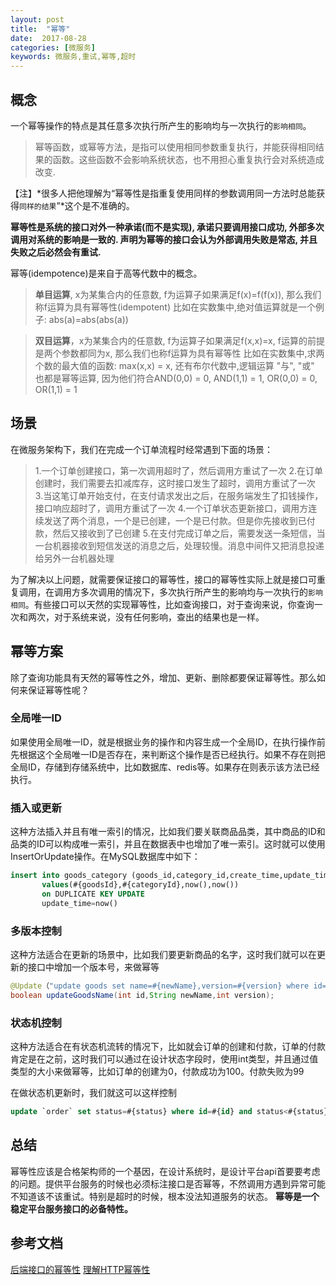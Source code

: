 ```yaml
---
layout: post
title:  "幂等"
date:  2017-08-28
categories: [微服务]
keywords: 微服务,重试,幂等,超时
---
```


## 概念
一个幂等操作的特点是其任意多次执行所产生的影响均与一次执行的`影响相同`。

>幂等函数，或幂等方法，是指可以使用相同参数重复执行，并能获得相同结果的函数。这些函数不会影响系统状态，也不用担心重复执行会对系统造成改变.

【注】*很多人把他理解为“幂等性是指重复使用同样的参数调用同一方法时总能获得`同样的结果`”*这个是不准确的。

**幂等性是系统的接口对外一种承诺(而不是实现), 承诺只要调用接口成功, 外部多次调用对系统的影响是一致的. 声明为幂等的接口会认为外部调用失败是常态, 并且失败之后必然会有重试.**

幂等(idempotence)是来自于高等代数中的概念。

>**单目运算**, x为某集合内的任意数, f为运算子如果满足f(x)=f(f(x)), 那么我们称f运算为具有幂等性(idempotent)
比如在实数集中,绝对值运算就是一个例子: abs(a)=abs(abs(a))


>**双目运算**，x为某集合内的任意数, f为运算子如果满足f(x,x)=x, f运算的前提是两个参数都同为x, 那么我们也称f运算为具有幂等性
比如在实数集中,求两个数的最大值的函数: max(x,x) = x, 还有布尔代数中,逻辑运算 "与", "或" 也都是幂等运算, 因为他们符合AND(0,0) = 0, AND(1,1) = 1, OR(0,0) = 0, OR(1,1) = 1


## 场景
在微服务架构下，我们在完成一个订单流程时经常遇到下面的场景：

>1.一个订单创建接口，第一次调用超时了，然后调用方重试了一次
2.在订单创建时，我们需要去扣减库存，这时接口发生了超时，调用方重试了一次
3.当这笔订单开始支付，在支付请求发出之后，在服务端发生了扣钱操作，接口响应超时了，调用方重试了一次
4.一个订单状态更新接口，调用方连续发送了两个消息，一个是已创建，一个是已付款。但是你先接收到已付款，然后又接收到了已创建
5.在支付完成订单之后，需要发送一条短信，当一台机器接收到短信发送的消息之后，处理较慢。消息中间件又把消息投递给另外一台机器处理

为了解决以上问题，就需要保证接口的幂等性，接口的幂等性实际上就是接口可重复调用，在调用方多次调用的情况下，多次执行所产生的影响均与一次执行的`影响相同`。有些接口可以天然的实现幂等性，比如查询接口，对于查询来说，你查询一次和两次，对于系统来说，没有任何影响，查出的结果也是一样。

## 幂等方案
除了查询功能具有天然的幂等性之外，增加、更新、删除都要保证幂等性。那么如何来保证幂等性呢？

### 全局唯一ID

如果使用全局唯一ID，就是根据业务的操作和内容生成一个全局ID，在执行操作前先根据这个全局唯一ID是否存在，来判断这个操作是否已经执行。如果不存在则把全局ID，存储到存储系统中，比如数据库、redis等。如果存在则表示该方法已经执行。


### 插入或更新

这种方法插入并且有唯一索引的情况，比如我们要关联商品品类，其中商品的ID和品类的ID可以构成唯一索引，并且在数据表中也增加了唯一索引。这时就可以使用InsertOrUpdate操作。在MySQL数据库中如下：
```sql
insert into goods_category (goods_id,category_id,create_time,update_time)
       values(#{goodsId},#{categoryId},now(),now())
       on DUPLICATE KEY UPDATE
       update_time=now()
```

### 多版本控制

这种方法适合在更新的场景中，比如我们要更新商品的名字，这时我们就可以在更新的接口中增加一个版本号，来做幂等

```java
@Update（"update goods set name=#{newName},version=#{version} where id=#{id} and version<${version}"）
boolean updateGoodsName(int id,String newName,int version);
```

### 状态机控制

这种方法适合在有状态机流转的情况下，比如就会订单的创建和付款，订单的付款肯定是在之前，这时我们可以通过在设计状态字段时，使用int类型，并且通过值类型的大小来做幂等，比如订单的创建为0，付款成功为100。付款失败为99

在做状态机更新时，我们就这可以这样控制

```sql
update `order` set status=#{status} where id=#{id} and status<#{status}
```

## 总结
幂等性应该是合格架构师的一个基因，在设计系统时，是设计平台api首要要考虑的问题。提供平台服务的时候也必须标注接口是否幂等，不然调用方遇到异常可能不知道该不该重试。特别是超时的时候，根本没法知道服务的状态。
**幂等是一个稳定平台服务接口的必备特性。**

## 参考文档
[ 后端接口的幂等性](http://blog.csdn.net/jks456/article/details/71453053)
[理解HTTP幂等性](http://www.cnblogs.com/weidagang2046/archive/2011/06/04/2063696.html)
